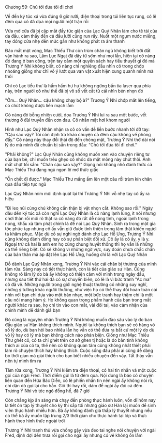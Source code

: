 




Chương 59: Chú tới đưa tôi đi chơi

Về đến ký túc xá vừa đúng 6 giờ rưỡi, điện thoại trong túi liên tục rung, có lẽ đêm qua cô đã dọa mọi người một trận rồi

Vừa mở cửa đã bị cặp mắt đầy tức giận của Lạc Quý Nhân làm cho tê tái của da đầu, cảm thấy đến cả đầu lưỡi cũng run rẩy. Nuốt một ngụm nước miếng, tay đóng cửa nhẹ đến mức gần như không phát ra âm thanh

Đảo mắt một vòng, Mạc Thiếu Thư còn trùm chăn ngủ không biết trời đất vận hành ra sao, Lâm Lục Ngạt đã dậy từ sớm như mọi lần, hiện tại cô nàng đó đang ở ban công, trên tay cầm một quyển sách hay tiểu thuyết gì đó mà Trương Ý Nhi không biết, cô nàng chỉ nghiêng đầu nhìn cô trong chớp nhoáng giống như chỉ vô ý lướt qua vạn vật xuất hiện xung quanh mình mà thôi

Chỉ có Lạc tiểu thư là hầm hầm hự hự không ngừng bắn tia laser qua phía này, trên người cô như thể đã bị vô số vết cắt từ cái nhìn bén nhọn đó

"Ờm... Quý Nhân... cậu không chạy bộ à?" Trương Ý Nhi chớp mắt lên tiếng, có chút không được liền mạch lắm

Cô nàng đó bỗng nhiên cười, dọa Trương Ý Nhi lui ra sau một bước, vết thương ở đùi truyền đến cơn đau. Cô nhăn mặt hơi khom người

Hình như Lạc Quý Nhân nhận ra cô có vấn đề liền bước nhanh tới đỡ tay: "Cậu sao vậy? Tôi còn định tra khảo chuyện cả đêm cậu không về phòng đấy." Cô nàng này thay đổi thái độ đến chóng mặt, Trương Ý Nhi thở dài nói lý do mà mình đã chuẩn bị sẵn trong đầu: "Chú tới đưa tôi đi chơi."

"Phải không?" Lạc Quý Nhân cũng không muốn xen vào chuyện riêng tư của bạn bè, chỉ muốn trêu ghẹo cô nhóc da mặt mỏng này chút thôi. Ánh mắt chợt tối sầm: "Chân cậu sao vậy?" Giọng nói không nhỏ đánh thức cả Mạc Thiếu Thư đang ngủ ngon lờ mờ thức giấc

"Ồn chết đi được." Mạc Thiếu Thư mắng ầm lên một câu rồi trùm kín chăn qua đầu tiếp tục ngủ

Lạc Quý Nhân mím môi định quát lại thì Trương Ý Nhi vỗ nhẹ tay cô ấy ra hiệu

"Đi leo núi cùng chú không cẩn thận bị vật nhọn cắt. Không sao rồi." Ngày đầu đến ký túc xá còn nghĩ Lạc Quý Nhân là cô nàng lạnh lùng, ít nói nhưng chơi thân rồi mới rõ thật ra cô nàng đó rất dễ nóng tính, ngoài lạnh trong nóng, khẩu xà tâm phật chính là để nói Lạc Quý Nhân. Sinh ra trong một gia tộc phức tạp nhưng cô ấy vẫn giữ được tính thiện trong tâm thật khiến người ta khâm phục. Mặc dù có sự nghi ngờ dành cho Lạc Hồ Ưng, Trương Ý Nhi cũng không đánh đồng hay có sự phân biệt đối xử. Cô ấy là cô ấy, y là y. Ngoại trừ cả hai là anh em họ cùng chung huyết thống thì họ vẫn là những cá thể riêng biệt. Cô sẽ không vì những ngờ vực, suy đoán chưa chắc chắn của bản thân mà áp đặt lên Lạc Hồ Ưng, huống chi là với Lạc Quý Nhân

Dỗ dành Lạc Quý Nhân xong, Trương Ý Nhi vác cái chân bị thương của mình tắm rửa. Sáng nay có tiết thực hành, còn là tiết của giáo sư Hàn. Cũng không rõ lắm lý do bà ấy không có thiện cảm với mình trong ngày đầu, nhưng sau tiết thứ hai đã có sự chuyển biến, có lẽ là vì bức tranh "Ác ma" cô đã vẽ. Những người trong giới nghệ thuật thường có những suy nghĩ, những ý tưởng khác người thường, như việc họ có thể thay đổi hoàn toàn cái nhìn với bạn chỉ dựa vào một bản nhạc, một bức tranh hay thậm chí là một câu nói mang hàm ý. Họ không quan trọng phẩm hạnh của bạn trong mắt người khác ra sao, họ chỉ tin vào con mắt, vài đôi tai, vào cảm nhận của chính mình để đánh giá bạn

Đó cũng là nguyên nhân Trương Ý Nhi không muốn đào sâu vào lý do ban đầu giáo sư Hàn không thích mình. Người ta không thích bạn sẽ có hàng vô số lý do, dù bạn hỏi bao nhiêu lần họ vẫn có thể đưa ra bất cứ một lý do dù vô lý hay có lý mà bạn không cách nào phản biện. Giống như Mạc Thiếu Thư ghét cô, cô ta chỉ ghét trên cơ sở ghen tị hoặc là do bản tính không thích ai của cô ta, thế nên cô không quan tâm cũng không nhất thiết phải làm rõ chuyện thích hay không thích. Cuộc sống đâu phải ai cũng dễ dàng bỏ thời gian mà giải thích cho bạn biết nhiều chuyện đến vậy. Tất thảy vẫn nên tự mình tìm ra

Tắm rửa xong, Trương Ý Nhi kiểm tra điện thoại, có hai tin nhắn và một cuộc gọi của ngài Fred. Thời điểm gửi là từ đêm qua. Nội dung là báo cô chuyện liên quan đến Hứa Bác Diễn, có lẽ phiền nhắn tin nên ngài ấy không nói rõ, chỉ dặn dò gọi lại cho hắn. Giờ thì hay rồi, dám để ngài ấy đợi cả đêm. Trương Ý Nhi vò tóc ngó đồng hồ, đã 7 giờ

Còn chẳng kịp ăn sáng mà chạy đến phòng thực hành luôn, vốn dĩ hôm nay là tiết ôn tập lý thuyết cho kỳ thi sắp tới nhưng giáo sư Hàn lại muốn để sinh viên thực hành nhiều hơn. Bà ấy không đánh giá thấp lý thuyết nhưng nếu có thể bà ấy muốn tập trung 2/3 thời gian cho thực hành tại lớp và thực hành theo hình thức ngoài trời

Trương Ý Nhi tranh thủ vừa chống gậy vừa đeo tai nghe nói chuyện với ngài Fred, định đợi đến trưa rồi gọi cho ngài ấy nhưng có vẻ không ổn lắm




